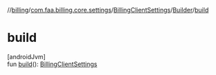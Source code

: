 //[billing](../../../../index.md)/[com.faa.billing.core.settings](../../index.md)/[BillingClientSettings](../index.md)/[Builder](index.md)/[build](build.md)

# build

[androidJvm]\
fun [build](build.md)(): [BillingClientSettings](../index.md)
